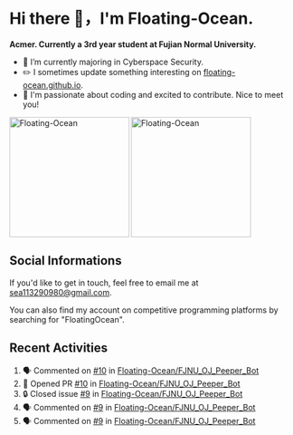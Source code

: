 # Hi there 👋，I'm Floating-Ocean.

**Acmer. Currently a 3rd year student at Fujian Normal University.**

- 🔭 I’m currently majoring in Cyberspace Security.
- ✏️ I sometimes update something interesting on [floating-ocean.github.io](https://floating-ocean.github.io/).
- 👯 I'm passionate about coding and excited to contribute. Nice to meet you!

<p><img align="left" height="212" src="https://readme-stats-eta-flame.vercel.app/api/top-langs?username=Floating-Ocean&show_icons=true&locale=en&layout=donut&&hide=html&border_radius=16" alt="Floating-Ocean" /></p>

<p><img align="center" height="212" src="https://readme-stats-eta-flame.vercel.app/api?username=Floating-Ocean&show_icons=true&locale=en&exclude_repo=Floating-Ocean.github.io&border_radius=16&rank_icon=github&show=reviews" alt="Floating-Ocean" /></p>

## Social Informations

If you'd like to get in touch, feel free to email me at [sea113290980@gmail.com](mailto:sea113290980@gmail.com).

You can also find my account on competitive programming platforms by searching for "FloatingOcean".

## Recent Activities
<!--START_SECTION:activity-->
1. 🗣 Commented on [#10](https://github.com/Floating-Ocean/FJNU_OJ_Peeper_Bot/pull/10#issuecomment-2732040088) in [Floating-Ocean/FJNU_OJ_Peeper_Bot](https://github.com/Floating-Ocean/FJNU_OJ_Peeper_Bot)
2. 💪 Opened PR [#10](https://github.com/Floating-Ocean/FJNU_OJ_Peeper_Bot/pull/10) in [Floating-Ocean/FJNU_OJ_Peeper_Bot](https://github.com/Floating-Ocean/FJNU_OJ_Peeper_Bot)
3. 🔒 Closed issue [#9](https://github.com/Floating-Ocean/FJNU_OJ_Peeper_Bot/issues/9) in [Floating-Ocean/FJNU_OJ_Peeper_Bot](https://github.com/Floating-Ocean/FJNU_OJ_Peeper_Bot)
4. 🗣 Commented on [#9](https://github.com/Floating-Ocean/FJNU_OJ_Peeper_Bot/issues/9#issuecomment-2727573766) in [Floating-Ocean/FJNU_OJ_Peeper_Bot](https://github.com/Floating-Ocean/FJNU_OJ_Peeper_Bot)
5. 🗣 Commented on [#9](https://github.com/Floating-Ocean/FJNU_OJ_Peeper_Bot/issues/9#issuecomment-2708194673) in [Floating-Ocean/FJNU_OJ_Peeper_Bot](https://github.com/Floating-Ocean/FJNU_OJ_Peeper_Bot)
<!--END_SECTION:activity-->


